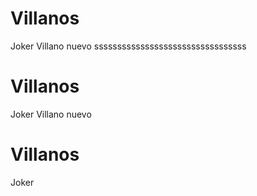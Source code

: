 # Villanos
Joker
Villano nuevo
sssssssssssssssssssssssssssssssss

# Villanos
Joker
Villano nuevo

# Villanos
Joker
